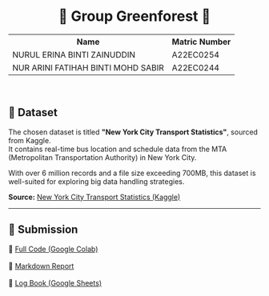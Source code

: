 <h1 align="center">🌳 Group Greenforest 🌳</h1>

<table align="center">
  <tr>
    <th>Name</th>
    <th>Matric Number</th>
  </tr>
  <tr>
    <td>NURUL ERINA BINTI ZAINUDDIN</td>
    <td>A22EC0254</td>
  </tr>
  <tr>
    <td>NUR ARINI FATIHAH BINTI MOHD SABIR</td>
    <td>A22EC0244</td>
  </tr>
</table>

<br>

## 🚌 Dataset

The chosen dataset is titled **"New York City Transport Statistics"**, sourced from Kaggle.  
It contains real-time bus location and schedule data from the MTA (Metropolitan Transportation Authority) in New York City.

With over 6 million records and a file size exceeding 700MB, this dataset is well-suited for exploring big data handling strategies.

**Source:** [New York City Transport Statistics (Kaggle)](https://www.kaggle.com/datasets/stoney71/new-york-city-transport-statistics)

---

## 📄 Submission

🔗 [Full Code (Google Colab)](https://colab.research.google.com/drive/1_RbBliKUxLZFr72SaYQ4Yn-eRgKZmhrD?usp=sharing)  <br> <br>
📝 [Markdown Report](https://github.com/Jingyong14/HPDP02/blob/main/2425/assignment/asgn2/submission/Group_Greenforest/big_data.md) <br><br>
📘 [Log Book (Google Sheets)](https://docs.google.com/spreadsheets/d/1p4XcaN5x-YxwwUoyP9CFACl1WrqZb5hHreWrTlkEEjo/edit?usp=sharing)
